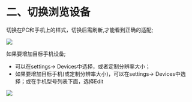 # 二、切换浏览设备

切换在PC和手机上的样式，切换后需刷新,才能看到正确的适配;

![](http://i.imgur.com/N8yn43z.jpg)

如果要增加目标手机设备;

- 可以在settings-> Devices中选择，或者定制分辨率大小；
- 如果要增加目标手机(或定制分辨率大小)，可以在settings-> Devices中选择；或在手机型号列表下面，选择Edit

![](http://i.imgur.com/B2jwDV0.jpg)